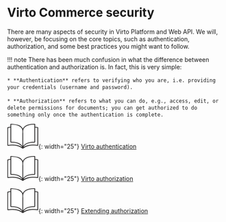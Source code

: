 # Virto Commerce security

There are many aspects of security in Virto Platform and Web API. We will, however, be focusing on the core topics, such as authentication, authorization, and some best practices you might want to follow.

!!! note
	There has been much confusion in what the difference between authentication and authorization is. In fact, this is very simple:

	* **Authentication** refers to verifying who you are, i.e. providing your credentials (username and password).

	* **Authorization** refers to what you can do, e.g., access, edit, or delete permissions for documents; you can get authorized to do something only once the authentication is complete.


![Readmore](media/readmore.png){: width="25"} [Virto authentication](authentication/issuing-and-using-access-token.md)

![Readmore](media/readmore.png){: width="25"} [Virto authorization](authorization/overview.md)

![Readmore](media/readmore.png){: width="25"} [Extending authorization](extensions/extending-authorization-policies.md)